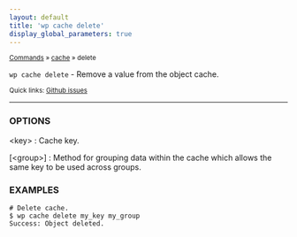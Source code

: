 ```yaml
---
layout: default
title: 'wp cache delete'
display_global_parameters: true
---
```


<small>[Commands](/commands/) &raquo; [cache](/commands/cache/) &raquo; delete</small>

`wp cache delete` - Remove a value from the object cache.

<small>Quick links: <a href="https://github.com/wp-cli/wp-cli/issues?q=is%3Aopen+label%3Acommand%3Acache-delete+sort%3Aupdated-desc">Github issues</a></small>

<hr />

### OPTIONS

&lt;key&gt;
: Cache key.

[&lt;group&gt;]
: Method for grouping data within the cache which allows the same key to be used across groups.

### EXAMPLES

    # Delete cache.
    $ wp cache delete my_key my_group
    Success: Object deleted.



